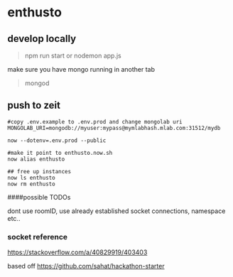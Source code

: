 # enthusto


## develop locally

> npm run start
or
> nodemon app.js

make sure you have mongo running in another tab
> mongod

## push to zeit


```
#copy .env.example to .env.prod and change mongolab uri
MONGOLAB_URI=mongodb://myuser:mypass@mymlabhash.mlab.com:31512/mydb
```


```
now --dotenv=.env.prod --public

#make it point to enthusto.now.sh
now alias enthusto  

## free up instances
now ls enthusto
now rm enthusto
```

####possible TODOs

dont use roomID, use already established socket connections, namespace etc..

### socket reference
https://stackoverflow.com/a/40829919/403403

based off https://github.com/sahat/hackathon-starter